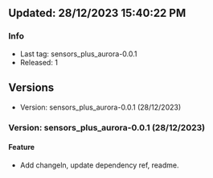 ## Updated: 28/12/2023 15:40:22 PM

### Info

- Last tag: sensors_plus_aurora-0.0.1
- Released: 1

## Versions

- Version: sensors_plus_aurora-0.0.1 (28/12/2023)

### Version: sensors_plus_aurora-0.0.1 (28/12/2023)


#### Feature

* Add changeln, update dependency ref, readme.


